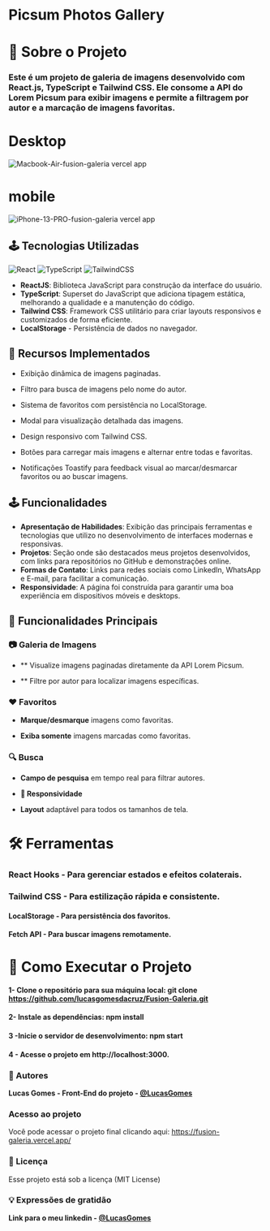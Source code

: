 

# Picsum Photos Gallery
# 📸 Sobre o Projeto

### Este é um projeto de galeria de imagens desenvolvido com React.js, TypeScript e Tailwind CSS. Ele consome a API do Lorem Picsum para exibir imagens e permite a filtragem por autor e a marcação de imagens favoritas.</br>
# Desktop
![Macbook-Air-fusion-galeria vercel app](https://github.com/user-attachments/assets/4132d4bf-5f23-4152-ba23-65e8b8aa9dac)


# mobile
![iPhone-13-PRO-fusion-galeria vercel app](https://github.com/user-attachments/assets/3dbfbe66-d966-41b6-86fe-bedb74dabafa)





## 🕹️ Tecnologias Utilizadas
![React](https://img.shields.io/badge/react-%2320232a.svg?style=for-the-badge&logo=react&logoColor=%2361DAFB) ![TypeScript](https://img.shields.io/badge/typescript-%23007ACC.svg?style=for-the-badge&logo=typescript&logoColor=white) ![TailwindCSS](https://img.shields.io/badge/tailwindcss-%2338B2AC.svg?style=for-the-badge&logo=tailwind-css&logoColor=white)

- **ReactJS**: Biblioteca JavaScript para construção da interface do usuário.</br>
- **TypeScript**: Superset do JavaScript que adiciona tipagem estática, melhorando a qualidade e a manutenção do código.</br>
- **Tailwind CSS**: Framework CSS utilitário para criar layouts responsivos e customizados de forma eficiente.</br>
- **LocalStorage** - Persistência de dados no navegador.</br>

## 🎨 Recursos Implementados

- Exibição dinâmica de imagens paginadas.</br>

- Filtro para busca de imagens pelo nome do autor.</br>

- Sistema de favoritos com persistência no LocalStorage.</br>

- Modal para visualização detalhada das imagens.</br>

- Design responsivo com Tailwind CSS.</br>

- Botões para carregar mais imagens e alternar entre todas e favoritas.</br>

 - Notificações Toastify para feedback visual ao marcar/desmarcar favoritos ou ao buscar imagens.</br>

## 🕹️ Funcionalidades

- **Apresentação de Habilidades**: Exibição das principais ferramentas e tecnologias que utilizo no desenvolvimento de interfaces modernas e responsivas.</br>
- **Projetos**: Seção onde são destacados meus projetos desenvolvidos, com links para repositórios no GitHub e demonstrações online.</br>
- **Formas de Contato**: Links para redes sociais como LinkedIn, WhatsApp e E-mail, para facilitar a comunicação.</br>
- **Responsividade**: A página foi construída para garantir uma boa experiência em dispositivos móveis e desktops.</br>

## 🌟 Funcionalidades Principais

### 📷 Galeria de Imagens

- ** Visualize imagens paginadas diretamente da API Lorem Picsum.

- ** Filtre por autor para localizar imagens específicas.

### ❤️ Favoritos

- **Marque/desmarque** imagens como favoritas.

- **Exiba somente** imagens marcadas como favoritas.

### 🔍 Busca

- **Campo de pesquisa** em tempo real para filtrar autores.

- **📏 Responsividade**

- **Layout** adaptável para todos os tamanhos de tela.

# 🛠️ Ferramentas

### React Hooks - Para gerenciar estados e efeitos colaterais.

### Tailwind CSS - Para estilização rápida e consistente.

#### LocalStorage - Para persistência dos favoritos.

#### Fetch API - Para buscar imagens remotamente.

# 🔧 Como Executar o Projeto

#### 1- Clone o repositório para sua máquina local: git clone https://github.com/lucasgomesdacruz/Fusion-Galeria.git

#### 2- Instale as dependências: npm install

#### 3 -Inicie o servidor de desenvolvimento: npm start

#### 4 - Acesse o projeto em http://localhost:3000.


### 👷 Autores

**Lucas Gomes - Front-End do projeto - [@LucasGomes](https://github.com/lucasgomesdacruz)**

### Acesso ao projeto
Você pode acessar o projeto final clicando aqui: <a>https://fusion-galeria.vercel.app/</a>

### 📄 Licença
Esse projeto está sob a licença (MIT License)

### 💡 Expressões de gratidão
**Link para o meu linkedin - [@LucasGomes](https://www.linkedin.com/in/lucaass1997)**





